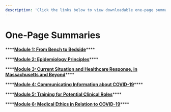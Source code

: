 ```yaml
---
description: 'Click the links below to view downloadable one-page summaries of each module:'
---
```


# One-Page Summaries

\*\*\*\*[**Module 1: From Bench to Bedside**](https://docs.google.com/document/d/1wf66ssePqEXIfnxUQ_wXs7kpVar4XufOkjO4wk-q9lU/edit?usp=sharing)\*\*\*\*

\*\*\*\*[**Module 2: Epidemiology Principles**](https://docs.google.com/document/d/1pmXGlyV5tl2Yp81bMPMk8S0wgVL1SM6p7wxqN6Pey1Q/edit?usp=sharing)\*\*\*\*

\*\*\*\*[**Module 3: Current Situation and Healthcare Response, in Massachusetts and Beyond**](https://docs.google.com/document/d/1m9sB3OwzAE560a3GOL65RVfFR_gQu85ZpulziU1RCdc/edit)\*\*\*\*

\*\*\*\*[**Module 4: Communicating Information about COVID-19**](https://docs.google.com/document/d/1QM3Xr9yIl3k7thI4d7EnC4_5zGpwjRnJZj7gZBSJbPY/edit?usp=sharing)\*\*\*\*

\*\*\*\*[**Module 5: Training for Potential Clinical Roles**](https://docs.google.com/document/d/1H87Re6p_V7_sIyPZqTRYYJa5Bns-gptcyH4AvuXByqo/edit?usp=sharing)\*\*\*\*

\*\*\*\*[**Module 6: Medical Ethics in Relation to COVID-19**](https://docs.google.com/document/d/13LjR_iFNy1O2uL7w9zZNPrTseOkr9E62Gn83xBqSF7s/edit?usp=sharing)\*\*\*\*

